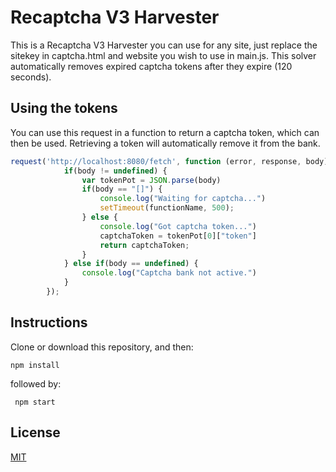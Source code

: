# Recaptcha V3 Harvester
This is a Recaptcha V3 Harvester you can use for any site, just replace the sitekey in captcha.html and website you wish to use in main.js.
This solver automatically removes expired captcha tokens after they expire (120 seconds).

## Using the tokens

You can use this request in a function to return a captcha token, which can then be used. 
Retrieving a token will automatically remove it from the bank.

```js
request('http://localhost:8080/fetch', function (error, response, body) {
            if(body != undefined) {
                var tokenPot = JSON.parse(body)
                if(body == "[]") {
                    console.log("Waiting for captcha...")
                    setTimeout(functionName, 500);
                } else {
                    console.log("Got captcha token...")
                    captchaToken = tokenPot[0]["token"]
                    return captchaToken;
                }
            } else if(body == undefined) {
                console.log("Captcha bank not active.")
            }
        });
```

## Instructions
Clone or download this repository, and then:

```npm install``` 

followed by:

``` npm start```

## License
[MIT](https://choosealicense.com/licenses/mit/)
